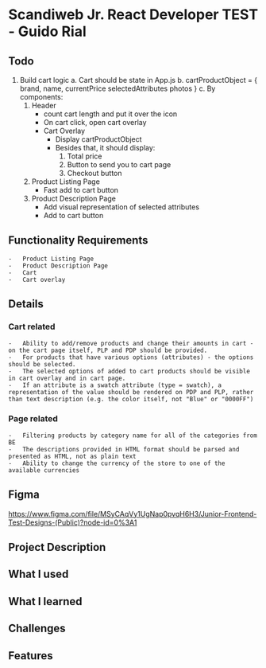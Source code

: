 # Scandiweb Jr. React Developer TEST - Guido Rial

## Todo

1. Build cart logic
   a. Cart should be state in App.js
   b. cartProductObject = {
   brand,
   name,
   currentPrice
   selectedAttributes
   photos
   }
   c. By components:
    1. Header
        - count cart length and put it over the icon
        - On cart click, open cart overlay
        - Cart Overlay
            - Display cartProductObject
            - Besides that, it should display:
                1. Total price
                2. Button to send you to cart page
                3. Checkout button
    2. Product Listing Page
        - Fast add to cart button
    3. Product Description Page
        - Add visual representation of selected attributes
        - Add to cart button

## Functionality Requirements

    -   Product Listing Page
    -   Product Description Page
    -   Cart
    -   Cart overlay

## Details

### Cart related

    -   Ability to add/remove products and change their amounts in cart - on the cart page itself, PLP and PDP should be provided.
    -   For products that have various options (attributes) - the options should be selected.
    -   The selected options of added to cart products should be visible in cart overlay and in cart page.
    -   If an attribute is a swatch attribute (type = swatch), a representation of the value should be rendered on PDP and PLP, rather than text description (e.g. the color itself, not "Blue" or "0000FF")

### Page related

    -   Filtering products by category name for all of the categories from BE
    -   The descriptions provided in HTML format should be parsed and presented as HTML, not as plain text
    -   Ability to change the currency of the store to one of the available currencies

## Figma

https://www.figma.com/file/MSyCAqVy1UgNap0pvqH6H3/Junior-Frontend-Test-Designs-(Public)?node-id=0%3A1

## Project Description

## What I used

## What I learned

## Challenges

## Features
